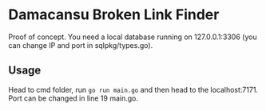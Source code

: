# Damacansu Broken Link Finder

Proof of concept. You need a local database running on 127.0.0.1:3306 (you can change IP and port in
sqlpkg/types.go).

## Usage

Head to cmd folder, run
``
go run main.go
``
and then head to the localhost:7171. Port can be changed in line 19 main.go.
